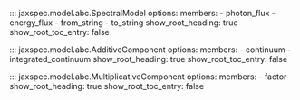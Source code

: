 ::: jaxspec.model.abc.SpectralModel
    options:
      members:
        - photon_flux
        - energy_flux
        - from_string
        - to_string
      show_root_heading: true
      show_root_toc_entry: false

::: jaxspec.model.abc.AdditiveComponent
    options:
      members:
        - continuum
        - integrated_continuum
      show_root_heading: true
      show_root_toc_entry: false

::: jaxspec.model.abc.MultiplicativeComponent
    options:
      members:
        - factor
      show_root_heading: true
      show_root_toc_entry: false
